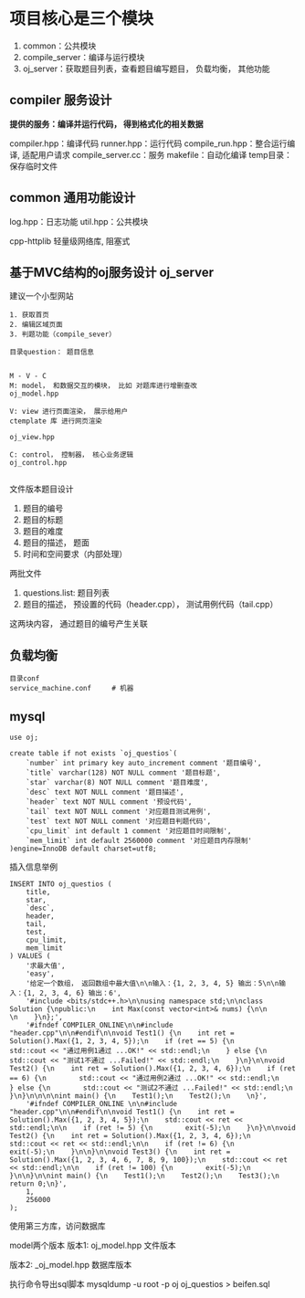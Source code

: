 # 项目核心是三个模块
1. common：公共模块
2. compile_server：编译与运行模块
3. oj_server：获取题目列表，查看题目编写题目， 负载均衡， 其他功能


## compiler 服务设计

**提供的服务：编译并运行代码， 得到格式化的相关数据**

compiler.hpp：编译代码
runner.hpp：运行代码
compile_run.hpp：整合运行编译, 适配用户请求
compile_server.cc：服务
makefile：自动化编译
temp目录：保存临时文件

## common 通用功能设计

log.hpp：日志功能
util.hpp：公共模块

cpp-httplib 轻量级网络库, 阻塞式


## 基于MVC结构的oj服务设计 oj_server
建议一个小型网站
~~~
1. 获取首页
2. 编辑区域页面
3. 判题功能（compile_sever）

目录question： 题目信息


M - V - C
M: model， 和数据交互的模块， 比如 对题库进行增删查改
oj_model.hpp

V: view 进行页面渲染， 展示给用户
ctemplate 库 进行网页渲染

oj_view.hpp

C: control， 控制器， 核心业务逻辑  
oj_control.hpp


~~~


文件版本题目设计
1. 题目的编号
2. 题目的标题
3. 题目的难度
4. 题目的描述， 题面
5. 时间和空间要求（内部处理）

两批文件
1. questions.list: 题目列表
2. 题目的描述， 预设置的代码（header.cpp）， 测试用例代码（tail.cpp）

这两块内容， 通过题目的编号产生关联


## 负载均衡

~~~
目录conf
service_machine.conf     # 机器
~~~

## mysql

~~~
use oj;

create table if not exists `oj_questios`(
    `number` int primary key auto_increment comment '题目编号',
    `title` varchar(128) NOT NULL comment '题目标题',
    `star` varchar(8) NOT NULL comment '题目难度',
    `desc` text NOT NULL comment '题目描述',
    `header` text NOT NULL comment '预设代码',
    `tail` text NOT NULL comment '对应题目测试用例',
    `test` text NOT NULL comment '对应题目判题代码',
    `cpu_limit` int default 1 comment '对应题目时间限制',
    `mem_limit` int default 2560000 comment '对应题目内存限制'
)engine=InnoDB default charset=utf8;
~~~

插入信息举例
~~~
INSERT INTO oj_questios (
    title,
    star,
    `desc`,
    header,
    tail,
    test,
    cpu_limit,
    mem_limit
) VALUES (
    '求最大值',
    'easy',
    '给定一个数组， 返回数组中最大值\n\n输入：{1, 2, 3, 4, 5} 输出：5\n\n输入：{1, 2, 3, 4, 6} 输出：6',
    '#include <bits/stdc++.h>\n\nusing namespace std;\n\nclass Solution {\npublic:\n    int Max(const vector<int>& nums) {\n\n        \n    }\n};',
    '#ifndef COMPILER_ONLINE\n\n#include "header.cpp"\n\n#endif\n\nvoid Test1() {\n    int ret = Solution().Max({1, 2, 3, 4, 5});\n    if (ret == 5) {\n        std::cout << "通过用例1通过 ...OK!" << std::endl;\n    } else {\n        std::cout << "测试1不通过 ...Failed!" << std::endl;\n    }\n}\n\nvoid Test2() {\n    int ret = Solution().Max({1, 2, 3, 4, 6});\n    if (ret == 6) {\n        std::cout << "通过用例2通过 ...OK!" << std::endl;\n    } else {\n        std::cout << "测试2不通过 ...Failed!" << std::endl;\n    }\n}\n\n\n\nint main() {\n    Test1();\n    Test2();\n    \n}',
    '#ifndef COMPILER_ONLINE \n\n#include "header.cpp"\n\n#endif\n\nvoid Test1() {\n    int ret = Solution().Max({1, 2, 3, 4, 5});\n    std::cout << ret << std::endl;\n\n    if (ret != 5) {\n        exit(-5);\n    }\n}\n\nvoid Test2() {\n    int ret = Solution().Max({1, 2, 3, 4, 6});\n    std::cout << ret << std::endl;\n\n    if (ret != 6) {\n        exit(-5);\n    }\n\n}\n\nvoid Test3() {\n    int ret = Solution().Max({1, 2, 3, 4, 6, 7, 8, 9, 100});\n    std::cout << ret << std::endl;\n\n    if (ret != 100) {\n        exit(-5);\n    }\n\n}\n\nint main() {\n    Test1();\n    Test2();\n    Test3();\n    return 0;\n}',
    1,
    256000
);

~~~


使用第三方库，访问数据库

model两个版本
版本1: oj_model.hpp 文件版本

版本2: _oj_model.hpp 数据库版本

执行命令导出sql脚本 mysqldump -u root -p oj oj_questios > beifen.sql

